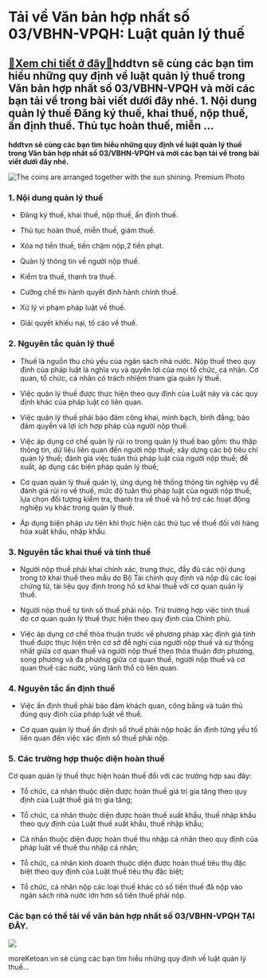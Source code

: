 Tải về Văn bản hợp nhất số 03/VBHN-VPQH: Luật quản lý thuế
==========================================================

[:gift:Xem chi tiết ở đây:gift:](https://hddtvn.com/tai-ve-van-ban-hop-nhat-so-03-vbhn-vpqh-luat-quan-ly-thue/)hddtvn sẽ cùng các bạn tìm hiểu những quy định về luật quản lý thuế trong Văn bản hợp nhất số 03/VBHN-VPQH và mời các bạn tải về trong bài viết dưới đây nhé. 1. Nội dung quản lý thuế Đăng ký thuế, khai thuế, nộp thuế, ấn định thuế. Thủ tục hoàn thuế, miễn …
-----------------------------------------------------------------------------------------------------------------------------------------------------------------------------------------------------------------------------------------------------------------

**hddtvn sẽ cùng các bạn tìm hiểu những quy định về luật quản lý thuế trong Văn bản hợp nhất số 03/VBHN-VPQH và mời các bạn tải về trong bài viết dưới đây nhé.**


![The coins are arranged together with the sun shining. Premium Photo](https://hddtvn.com/wp-content/uploads/2021/01/coins-are-arranged-together-with-sun-shining_38663-393.jpg)


### 1. Nội dung quản lý thuế




* Đăng ký thuế, khai thuế, nộp thuế, ấn định thuế.

* Thủ tục hoàn thuế, miễn thuế, giảm thuế.

* Xóa nợ tiền thuế, tiền chậm nộp,2 tiền phạt.

* Quản lý thông tin về người nộp thuế.

* Kiểm tra thuế, thanh tra thuế.

* Cưỡng chế thi hành quyết định hành chính thuế.

* Xử lý vi phạm pháp luật về thuế.

* Giải quyết khiếu nại, tố cáo về thuế.



### 2. Nguyên tắc quản lý thuế




* Thuế là nguồn thu chủ yếu của ngân sách nhà nước. Nộp thuế theo quy định của pháp luật là nghĩa vụ và quyền lợi của mọi tổ chức, cá nhân. Cơ quan, tổ chức, cá nhân có trách nhiệm tham gia quản lý thuế.

* Việc quản lý thuế được thực hiện theo quy định của Luật này và các quy định khác của pháp luật có liên quan.

* Việc quản lý thuế phải bảo đảm công khai, minh bạch, bình đẳng; bảo đảm quyền và lợi ích hợp pháp của người nộp thuế.

* Việc áp dụng cơ chế quản lý rủi ro trong quản lý thuế bao gồm: thu thập thông tin, dữ liệu liên quan đến người nộp thuế; xây dựng các bộ tiêu chí quản lý thuế; đánh giá việc tuân thủ pháp luật của người nộp thuế; đề xuất, áp dụng các biện pháp quản lý thuế;

* Cơ quan quản lý thuế quản lý, ứng dụng hệ thống thông tin nghiệp vụ để đánh giá rủi ro về thuế, mức độ tuân thủ pháp luật của người nộp thuế, lựa chọn đối tượng kiểm tra, thanh tra về thuế và hỗ trợ các hoạt động nghiệp vụ khác trong quản lý thuế.

* Áp dụng biện pháp ưu tiên khi thực hiện các thủ tục về thuế đối với hàng hóa xuất khẩu, nhập khẩu.



### 3. Nguyên tắc khai thuế và tính thuế




* Người nộp thuế phải khai chính xác, trung thực, đầy đủ các nội dung trong tờ khai thuế theo mẫu do Bộ Tài chính quy định và nộp đủ các loại chứng từ, tài liệu quy định trong hồ sơ khai thuế với cơ quan quản lý thuế.

* Người nộp thuế tự tính số thuế phải nộp. Trừ trường hợp việc tính thuế do cơ quan quản lý thuế thực hiện theo quy định của Chính phủ.

* Việc áp dụng cơ chế thỏa thuận trước về phương pháp xác định giá tính thuế được thực hiện trên cơ sở đề nghị của người nộp thuế và sự thống nhất giữa cơ quan thuế và người nộp thuế theo thỏa thuận đơn phương, song phương và đa phương giữa cơ quan thuế, người nộp thuế và cơ quan thuế các nước, vùng lãnh thổ có liên quan.



### 4. Nguyên tắc ấn định thuế




* Việc ấn định thuế phải bảo đảm khách quan, công bằng và tuân thủ đúng quy định của pháp luật về thuế.

* Cơ quan quản lý thuế ấn định số thuế phải nộp hoặc ấn định từng yếu tố liên quan đến việc xác định số thuế phải nộp.



### 5. Các trường hợp thuộc diện hoàn thuế


Cơ quan quản lý thuế thực hiện hoàn thuế đối với các trường hợp sau đây:




* Tổ chức, cá nhân thuộc diện được hoàn thuế giá trị gia tăng theo quy định của Luật thuế giá trị gia tăng;

* Tổ chức, cá nhân thuộc diện được hoàn thuế xuất khẩu, thuế nhập khẩu theo quy định của Luật thuế xuất khẩu, thuế nhập khẩu;

* Cá nhân thuộc diện được hoàn thuế thu nhập cá nhân theo quy định của pháp luật về thuế thu nhập cá nhân;

* Tổ chức, cá nhân kinh doanh thuộc diện được hoàn thuế tiêu thụ đặc biệt theo quy định của Luật thuế tiêu thụ đặc biệt;

* Tổ chức, cá nhân nộp các loại thuế khác có số tiền thuế đã nộp vào ngân sách nhà nước lớn hơn số tiền thuế phải nộp.



### Các bạn có thể tải về văn bản hợp nhất số 03/VBHN-VPQH TẠI ĐÂY.


![](https://hddtvn.com/wp-content/uploads/2021/01/Vx4iojo.png)


moreKetoan.vn sẽ cùng các bạn tìm hiểu những quy định về luật quản lý thuế…

